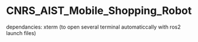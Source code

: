# CNRS_AIST_Mobile_Shopping_Robot

dependancies: 
xterm (to open several terminal automaticcally with ros2 launch files)
